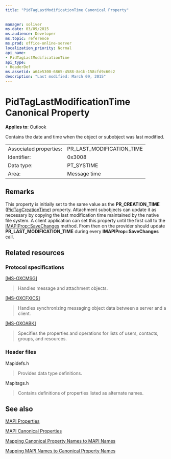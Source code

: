 ```yaml
---
title: "PidTagLastModificationTime Canonical Property"
 
 
manager: soliver
ms.date: 03/09/2015
ms.audience: Developer
ms.topic: reference
ms.prod: office-online-server
localization_priority: Normal
api_name:
- PidTagLastModificationTime
api_type:
- HeaderDef
ms.assetid: a64e5300-6865-4588-8e1b-158cfd9c60c2
description: "Last modified: March 09, 2015"
---
```


# PidTagLastModificationTime Canonical Property

  
  
**Applies to**: Outlook 
  
Contains the date and time when the object or subobject was last modified. 
  
|||
|:-----|:-----|
|Associated properties:  <br/> |PR_LAST_MODIFICATION_TIME  <br/> |
|Identifier:  <br/> |0x3008  <br/> |
|Data type:  <br/> |PT_SYSTIME  <br/> |
|Area:  <br/> |Message time  <br/> |
   
## Remarks

This property is initially set to the same value as the **PR_CREATION_TIME** ([PidTagCreationTime](pidtagcreationtime-canonical-property.md)) property. Attachment subobjects can update it as necessary by copying the last modification time maintained by the native file system. A client application can set this property until the first call to the [IMAPIProp::SaveChanges](imapiprop-savechanges.md) method. From then on the provider should update **PR_LAST_MODIFICATION_TIME** during every **IMAPIProp::SaveChanges** call. 
  
## Related resources

### Protocol specifications

[[MS-OXCMSG]](http://msdn.microsoft.com/library/7fd7ec40-deec-4c06-9493-1bc06b349682%28Office.15%29.aspx)
  
> Handles message and attachment objects.
    
[[MS-OXCFXICS]](http://msdn.microsoft.com/library/b9752f3d-d50d-44b8-9e6b-608a117c8532%28Office.15%29.aspx)
  
> Handles synchronizing messaging object data between a server and a client.
    
[[MS-OXOABK]](http://msdn.microsoft.com/library/f4cf9b4c-9232-4506-9e71-2270de217614%28Office.15%29.aspx)
  
> Specifies the properties and operations for lists of users, contacts, groups, and resources.
    
### Header files

Mapidefs.h
  
> Provides data type definitions.
    
Mapitags.h
  
> Contains definitions of properties listed as alternate names.
    
## See also



[MAPI Properties](mapi-properties.md)
  
[MAPI Canonical Properties](mapi-canonical-properties.md)
  
[Mapping Canonical Property Names to MAPI Names](mapping-canonical-property-names-to-mapi-names.md)
  
[Mapping MAPI Names to Canonical Property Names](mapping-mapi-names-to-canonical-property-names.md)


